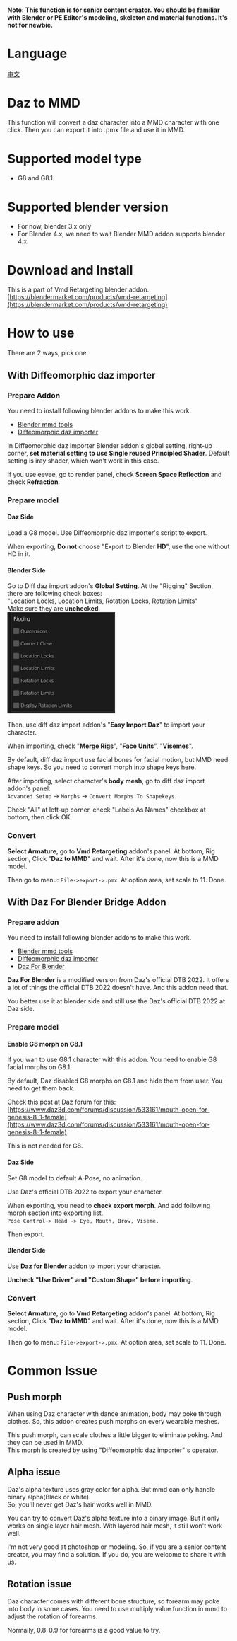 #### Note: This function is for senior content creator. You should be familiar with Blender or PE Editor's modeling, skeleton and material functions. It's not for newbie.   

# Language
[中文](daz_to_mmd.cn.md)  

# Daz to MMD
This function will convert a daz character into a MMD character with one click. Then you can export it into .pmx file and use it in MMD.  

# Supported model type
* G8 and G8.1. 

# Supported blender version
* For now, blender 3.x only
* For Blender 4.x, we need to wait Blender MMD addon supports blender 4.x.

# Download and Install
This is a part of Vmd Retargeting blender addon.   
[https://blendermarket.com/products/vmd-retargeting](https://blendermarket.com/products/vmd-retargeting)  

# How to use
There are 2 ways, pick one.  

## With Diffeomorphic daz importer
### Prepare Addon
You need to install following blender addons to make this work.
* [Blender mmd tools](https://github.com/UuuNyaa/blender_mmd_tools)
* [Diffeomorphic daz importer](http://diffeomorphic.blogspot.com/p/daz-importer-version-16.html)

In Diffeomorphic daz importer Blender addon's global setting, right-up corner, **set material setting to use Single reused Principled Shader**. Default setting is iray shader, which won't work in this case.  

If you use eevee, go to render panel, check **Screen Space Reflection** and check **Refraction**.  

### Prepare model
#### Daz Side
Load a G8 model. Use Diffeomorphic daz importer's script to export.  

When exporting, **Do not** choose "Export to Blender **HD**", use the one without HD in it.   

#### Blender Side
Go to Diff daz import addon's **Global Setting**. At the "Rigging" Section, there are following check boxes:  
"Location Locks, Location Limits, Rotation Locks, Rotation Limits"    
Make sure they are **unchecked**.   
![](img/rigging.jpg)  

Then, use diff daz import addon's "**Easy Import Daz**" to import your character.  

When importing, check "**Merge Rigs**", "**Face Units**", "**Visemes**".   

By default, diff daz import use facial bones for facial motion, but MMD need shape keys. So you need to convert morph into shape keys here.  

After importing, select character's **body mesh**, go to diff daz import addon's panel:  
`Advanced Setup` -> `Morphs` -> `Convert Morphs To Shapekeys`.  

Check "All" at left-up corner, check "Labels As Names" checkbox at bottom, then click OK.  

### Convert
**Select Armature**, go to **Vmd Retargeting** addon's panel. At bottom, Rig section, Click "**Daz to MMD**" and wait. After it's done, now this is a MMD model.  

Then go to menu: `File->export->.pmx`. At option area, set scale to 11. Done.  


## With Daz For Blender Bridge Addon
### Prepare addon
You need to install following blender addons to make this work.
* [Blender mmd tools](https://github.com/UuuNyaa/blender_mmd_tools)
* [Diffeomorphic daz importer](http://diffeomorphic.blogspot.com/p/daz-importer-version-16.html)
* [Daz For Blender](https://github.com/butaixianran/DazToBlender)

**Daz For Blender** is a modified version from Daz's official DTB 2022. It offers a lot of things the official DTB 2022 doesn't have. And this addon need that.   

You better use it at blender side and still use the Daz's official DTB 2022 at Daz side.   

### Prepare model
#### Enable G8 morph on G8.1
If you wan to use G8.1 character with this addon. You need to enable G8 facial morphs on G8.1.  

By default, Daz disabled G8 morphs on G8.1 and hide them from user. You need to get them back.  

Check this post at Daz forum for this:  
[https://www.daz3d.com/forums/discussion/533161/mouth-open-for-genesis-8-1-female](https://www.daz3d.com/forums/discussion/533161/mouth-open-for-genesis-8-1-female)  

This is not needed for G8.  

#### Daz Side
Set G8 model to default A-Pose, no animation.  

Use Daz's official DTB 2022 to export your character.   

When exporting, you need to **check export morph**. And add following morph section into exporting list.  
`Pose Control-> Head -> Eye, Mouth, Brow, Viseme.`

Then export.  

#### Blender Side
Use **Daz for Blender** addon to import your character.  

**Uncheck "Use Driver" and "Custom Shape" before importing**.  

### Convert
**Select Armature**, go to **Vmd Retargeting** addon's panel. At bottom, Rig section, Click "**Daz to MMD**" and wait. After it's done, now this is a MMD model.  

Then go to menu: `File->export->.pmx`. At option area, set scale to 11. Done.


# Common Issue
## Push morph
When using Daz character with dance animation, body may poke through clothes. So, this addon creates push morphs on every wearable meshes. 

This push morph, can scale clothes a little bigger to eliminate poking. And they can be used in MMD.  
This morph is created by using "Diffeomorphic daz importer"'s operator.  

## Alpha issue
Daz's alpha texture uses gray color for alpha. But mmd can only handle binary alpha(Black or white).  
So, you'll never get Daz's hair works well in MMD.  

You can try to convert Daz's alpha texture into a binary image. But it only works on single layer hair mesh. With layered hair mesh, it still won't work well.  

I'm not very good at photoshop or modeling. So, if you are a senior content creator, you may find a solution. If you do, you are welcome to share it with us.  

## Rotation issue
Daz character comes with different bone structure, so forearm may poke into body in some cases. You need to use multiply value function in mmd to adjust the rotation of forearms.  

Normally, 0.8-0.9 for forearms is a good value to try.  




